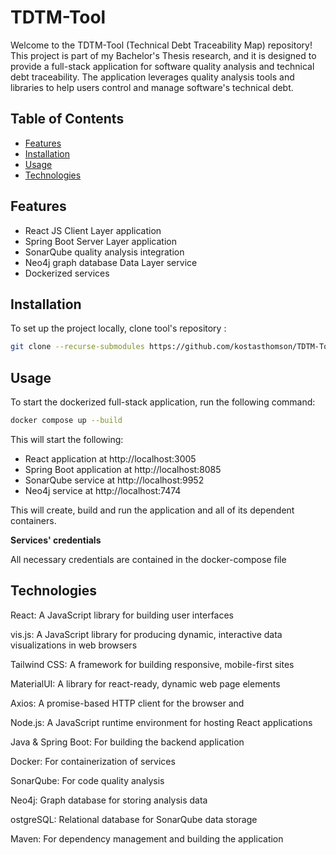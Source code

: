 # TDTM-Tool

Welcome to the TDTM-Tool (Technical Debt Traceability Map) repository! This project is part of my Bachelor's Thesis research, and it is designed to provide a full-stack application for software quality analysis and technical debt traceability. The application leverages quality analysis tools and libraries to help users control and manage software's technical debt.

## Table of Contents

- [Features](#features)
- [Installation](#installation)
- [Usage](#usage)
- [Technologies](#technologies)


## Features

- React JS Client Layer application
- Spring Boot Server Layer application
- SonarQube quality analysis integration
- Neo4j graph database Data Layer service
- Dockerized services

## Installation

To set up the project locally, clone tool's repository :
   ```bash
   git clone --recurse-submodules https://github.com/kostasthomson/TDTM-Tool
   ```

## Usage

To start the dockerized full-stack application, run the following command:

```bash
docker compose up --build
```

This will start the following:
- React application at http://localhost:3005
- Spring Boot application at http://localhost:8085
- SonarQube service at http://localhost:9952
- Neo4j service at http://localhost:7474


This will create, build and run the application and all of its dependent containers.

**Services' credentials**

Αll necessary credentials are contained in the docker-compose file 
     

## Technologies
React: A JavaScript library for building user interfaces

vis.js: A JavaScript library for producing dynamic, interactive data visualizations in web browsers

Tailwind CSS: A framework for building responsive, mobile-first sites

MaterialUI: A library for react-ready, dynamic web page elements

Axios: A promise-based HTTP client for the browser and 

Node.js: A JavaScript runtime environment for hosting React applications

Java & Spring Boot: For building the backend application

Docker: For containerization of services

SonarQube: For code quality analysis

Neo4j: Graph database for storing analysis data

ostgreSQL: Relational database for SonarQube data storage

Maven: For dependency management and building the application